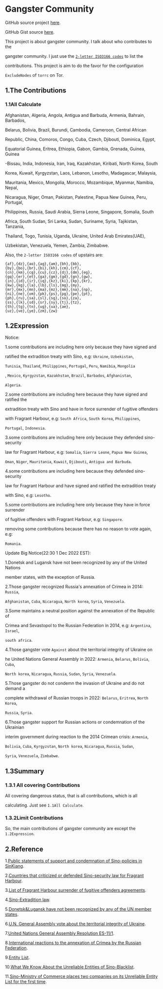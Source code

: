 # Gangster Community

GitHub source project [here](https://github.com/SofijaErkin/gangster-community).

GitHub Gist source [here](https://gist.github.com/SofijaErkin/802aa2b9a8f11dfdea8cb719e81405f0#gangster-community).

This project is about gangster community. I talk about who contributes to the

gangster community. I just use the [`2-letter ISO3166 codes`](https://en.wikipedia.org/wiki/ISO_3166-1_alpha-2) to list the

contributions. This project is aim to do the favor for the configuration

`ExcludeNodes` of `torrc` on Tor.

## 1.The Contributions

### 1.1All Calculate

Afghanistan, Algeria, Angola, Antigua and Barbuda, Armenia, Bahrain, Barbados,

Belarus, Bolivia, Brazil, Burundi, Cambodia, Cameroon, Central African

Republic, China, Comoros, Congo, Cuba, Czech, Djibouti, Dominica, Egypt,

Equatorial Guinea, Eritrea, Ethiopia, Gabon, Gambia, Grenada, Guinea, Guinea

-Bissau, India, Indonesia, Iran, Iraq, Kazakhstan, Kiribati, North Korea, South

Korea, Kuwait, Kyrgyzstan, Laos, Lebanon, Lesotho, Madagascar, Malaysia,

Mauritania, Mexico, Mongolia, Morocco, Mozambique, Myanmar, Namibia, Nepal,

Nicaragua, Niger, Oman, Pakistan, Palestine, Papua New Guinea, Peru, Portugal,

Philippines, Russia, Saudi Arabia, Sierra Leone, Singapore, Somalia, South

Africa, South Sudan, Sri Lanka, Sudan, Suriname, Syria, Tajikistan, Tanzania,

Thailand, Togo, Tunisia, Uganda, Ukraine, United Arab Emirates(UAE),

Uzbekistan, Venezuela, Yemen, Zambia, Zimbabwe.

Also, the `2-letter ISO3166 codes` of upstairs are:

    {af},{dz},{ao},{ag},{am},{bh},{bb},
    {by},{bo},{br},{bi},{kh},{cm},{cf},
    {cn},{km},{cg},{cu},{cz},{dj},{dm},{eg},
    {gq},{er},{et},{ga},{gm},{gd},{gn},{gw},
    {in},{id},{ir},{iq},{kz},{ki},{kp},{kr},
    {kw},{kg},{la},{lb},{ls},{mg},{my},
    {mr},{mx},{mn},{ma},{mz},{mm},{na},{np},
    {ni},{ne},{om},{pk},{ps},{pg},{pe},{pt},
    {ph},{ru},{sa},{sl},{sg},{so},{za},
    {ss},{lk},{sd},{sr},{sy},{tj},{tz},
    {th},{tg},{tn},{ug},{ua},{ae},
    {uz},{ve},{ye},{zm},{zw} 

## 1.2Expression

Notice:

1.some contributions are including here only because they have signed and

ratified the extradition treaty with Sino, e.g: `Ukraine`, `Uzbekistan`,

`Tunisia`, `Thailand`, `Philippines`, `Portugal`, `Peru`, `Namibia`, `Mongolia`

, `Mexico`, `Kyrgyzstan`, `Kazakhstan`, `Brazil`, `Barbados`, `Afghanistan`,

`Algeria`.

2.some contributions are including here because they have signed and ratified the

extradition treaty with Sino and have in force surrender of fugitive offenders

with Fragrant Harbour, e.g: `South Africa`, `South Korea`, `Philippines`,

`Portugal`, `Indonesia`.

3.some contributions are including here only because they defended sino-security

law for Fragrant Harbour, e.g: `Somalia`, `Sierra Leone`, `Papua New Guinea`,

`Oman`, `Niger`, `Mauritania`, `Kuwait`, `Djibouti`, `Antigua and Barbuda`.

4.some contributions are including here because they defended sino-security

law for Fragrant Harbour and have signed and ratified the extradition treaty

with Sino, e.g: `Lesotho`.

5.some contributions are including here only because they have in force surrender

of fugitive offenders with Fragrant Harbour, e.g: `Singapore`.

removing some contributions because there has no reason to vote again, e.g:

`Romania`.

Update Big Notice(22:30 1 Dec 2022 EST):

1.Donetsk and Lugansk have not been recognized by any of the United Nations

member states, with the exception of Russia.

2.Those gangster recognized Russia's annexation of Crimea in 2014: `Russia`,

`Afghanistan`, `Cuba`, `Nicaragua`, `North korea`, `Syria`, `Venezuela`.

3.Some maintains a neutral position against the annexation of the Republic of

Crimea and Sevastopol to the Russian Federation in 2014, e.g: `Argentina`, `Israel`,

`south africa`.

4.Those gangster vote `Against` about the territorial integrity of Ukraine on

he United Nations General Assembly in 2022: `Armenia`, `Belarus`, `Bolivia`, `Cuba`,

`North korea`, `Nicaragua`, `Russia`, `Sudan`, `Syria`, `Venezuela`.

5.Those gangster do not condemn the invasion of Ukraine and do not demand a

complete withdrawal of Russian troops in 2022: `Belarus`, `Eritrea`, `North Korea`,

`Russia`, `Syria`.

6.Those gangster support for Russian actions or condemnation of the Ukrainian

interim government during reaction to the 2014 Crimean crisis: `Armenia`,

`Bolivia`, `Cuba`, `Kyrgyzstan`, `North korea`, `Nicaragua`, `Russia`, `Sudan`,

`Syria`, `Venezuela`, `Zimbabwe`.

## 1.3Summary

### 1.3.1 All covering Contributions

All covering dangerous status, that is all contributions, which is all

calculating. Just see `1.1All Calculate`.

### 1.3.2Limit Contributions

So, the main contributions of gangster community are except the `1.2Expression`.

## 2.Reference

1.[Public statements of support and condemnation of Sino-policies in SinKiang](https://es.wikipedia.org/wiki/Campos_de_internamiento_de_Sinkiang).

2.[Countries that criticized or defended Sino-security law for Fragrant Harbour](https://www.axios.com/2020/07/02/countries-supporting-china-hong-kong-law).

3.[List of Fragrant Harbour surrender of fugitive offenders agreements](https://en.wikipedia.org/wiki/List_of_Hong_Kong_surrender_of_fugitive_offenders_agreements).

4.[Sino-Extradition law](https://en.wikipedia.org/wiki/Extradition_law_in_China).

5.[Donetsk&Lugansk have not been recognized by any of the UN member states](https://ja.wikipedia.org/wiki/%E3%82%A6%E3%82%AF%E3%83%A9%E3%82%A4%E3%83%8A%E7%B4%9B%E4%BA%89_(2014%E5%B9%B4-)).

6.[U.N. General Assembly vote about the territorial integrity of Ukraine](https://digitallibrary.un.org/record/767565).

7.[United Nations General Assembly Resolution ES-11/1](https://en.wikipedia.org/wiki/United_Nations_General_Assembly_Resolution_ES-11/1).

8.[International reactions to the annexation of Crimea by the Russian Federation](https://en.wikipedia.org/wiki/International_reactions_to_the_annexation_of_Crimea_by_the_Russian_Federation).

9.[Entity List](https://en.wikipedia.org/wiki/Entity_List).

10.[What We Know About the Unreliable Entities of Sino-Blacklist](https://www.bloomberg.com/news/articles/2019-06-04/understanding-china-s-unreliable-entities-blacklist-quicktake).

11.[Sino-Ministry of Commerce places two companies on its Unreliable Entity List for the first time](https://www.davispolk.com/insights/client-update/chinese-ministry-commerce-places-two-companies-its-unreliable-entity-list).
